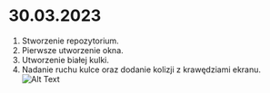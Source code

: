 # 30.03.2023
1) Stworzenie repozytorium.
2) Pierwsze utworzenie okna.
3) Utworzenie białej kulki.
4) Nadanie ruchu kulce oraz dodanie kolizji z krawędziami ekranu.
   ![Alt Text](/Assets/Collisions.Gif)